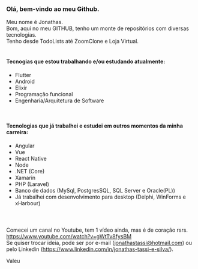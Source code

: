 ### Olá, bem-vindo ao meu Github.

Meu nome é Jonathas. <br>
Bom, aqui no meu GITHUB, tenho um monte de repositórios com diversas tecnologias. <br>
Tenho desde TodoLists até ZoomClone e Loja Virtual. <br>
 <br>
 
#### Tecnogias que estou trabalhando e/ou estudando atualmente:
- Flutter
- Android
- Elixir
- Programação funcional
- Engenharia/Arquitetura de Software

 <br>

#### Tecnologias que já trabalhei e estudei em outros momentos da minha carreira:
- Angular
- Vue
- React Native
- Node
- .NET (Core)
- Xamarin
- PHP (Laravel)
- Banco de dados (MySql, PostgresSQL, SQL Server e Oracle(PL))
- Já trabalhei com desenvolvimento para desktop (Delphi, WinForms e xHarbour)

#####

 <br>
 
 Comecei um canal no Youtube, tem 1 vídeo ainda, mas é de coração rsrs. https://www.youtube.com/watch?v=gWtTv8fysBM 
 <br>
 Se quiser trocar ideia, pode ser por e-mail (jonathastassi@hotmail.com) ou pelo Linkedin (https://www.linkedin.com/in/jonathas-tassi-e-silva/).
 
 Valeu
